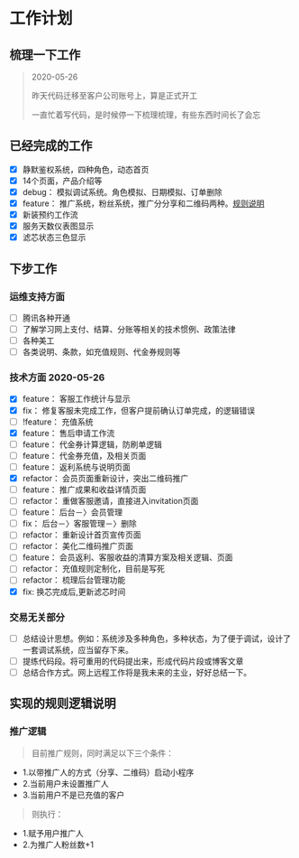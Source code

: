 # 工作计划

## 梳理一下工作
> 2020-05-26
> 
> 昨天代码迁移至客户公司账号上，算是正式开工
> 
> 一直忙着写代码，是时候停一下梳理梳理，有些东西时间长了会忘


## 已经完成的工作

- [x] 静默鉴权系统，四种角色，动态首页
- [x] 14个页面，产品介绍等
- [x] debug： 模拟调试系统。角色模拟、日期模拟、订单删除
- [x] feature： 推广系统，粉丝系统，推广分分享和二维码两种。[规则说明](#推广逻辑)
- [x] 新装预约工作流
- [x] 服务天数仪表图显示
- [x] 滤芯状态三色显示
## 下步工作
### 运维支持方面
- [ ] 腾讯各种开通
- [ ] 了解学习网上支付、结算、分账等相关的技术惯例、政策法律
- [ ] 各种美工
- [ ] 各类说明、条款，如充值规则、代金券规则等

### 技术方面 2020-05-26 
- [x] feature： 客服工作统计与显示
- [x] fix： 修复客服未完成工作，但客户提前确认订单完成，的逻辑错误
- [ ] !feature： 充值系统
- [x] feature： 售后申请工作流
- [ ] feature： 代金券计算逻辑，防刷单逻辑
- [ ] feature： 代金券充值，及相关页面
- [ ] feature： 返利系统与说明页面
- [x] refactor： 会员页面重新设计，突出二维码推广
- [ ] feature： 推广成果和收益详情页面
- [ ] refactor： 重做客服邀请，直接进入invitation页面
- [ ] feature： 后台－〉会员管理
- [ ] fix： 后台－〉客服管理－〉删除
- [ ] refactor： 重新设计首页宣传页面
- [ ] refactor： 美化二维码推广页面
- [ ] feature： 会员返利、客服收益的清算方案及相关逻辑、页面
- [ ] refactor： 充值规则定制化，目前是写死
- [ ] refactor： 梳理后台管理功能
- [x] fix: 换芯完成后,更新滤芯时间

### 交易无关部分
- [ ] 总结设计思想。例如：系统涉及多种角色，多种状态，为了便于调试，设计了一套调试系统，应当留存下来。
- [ ] 提练代码段。将可重用的代码提出来，形成代码片段或博客文章
- [ ] 总结合作方式。网上远程工作将是我未来的主业，好好总结一下。

## 实现的规则逻辑说明
### 推广逻辑
> 目前推广规则，同时满足以下三个条件：
* 1.以带推广人的方式（分享、二维码）启动小程序
* 2.当前用户未设置推广人
* 3.当前用户不是已充值的客户
> 则执行：
* 1.赋予用户推广人
* 2.为推广人粉丝数+1
